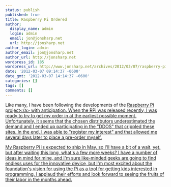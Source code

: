 ```yaml
---
status: publish
published: true
title: Raspberry Pi Ordered
author:
  display_name: admin
  login: admin
  email: jon@jonsharp.net
  url: http://jonsharp.net
author_login: admin
author_email: jon@jonsharp.net
author_url: http://jonsharp.net
wordpress_id: 185
wordpress_url: http://www.jonsharp.net/archives/2012/03/07/raspberry-pi-ordered/
date: '2012-03-07 09:14:37 -0600'
date_gmt: '2012-03-07 14:14:37 -0600'
categories: []
tags: []
comments: []
---
```

<p>Like many, I have been following the developments of the <a href="http:&#47;&#47;raspberrypi.org">Raspberry Pi project<&#47;a> with anticipation.  When the RPi was released recently, I was ready to try to get my order in at the earliest possible moment.  Unfortunately, it seems that the chosen distributors underestimated the demand and I ended up participating in the "DDOS" that crippled these sites.  In the end, I was able to "register my interest" and that allowed me several days later to place a pre-order myself.</p>
<p>My Raspberry Pi is expected to ship in May, so I'll have a bit of a wait, yet, but after waiting this long, what's a few more weeks?  I have a number of ideas in mind for mine, and I'm sure like-minded geeks are going to find endless uses for the innovative device, but I'm most excited about the foundation's vision for using the Pi as a tool for getting kids interested in programming.  I applaud their efforts and look forward to seeing the fruits of their labor in the months ahead.</p>
